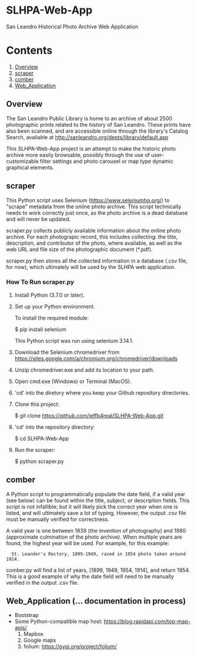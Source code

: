 # SLHPA-Web-App
San Leandro Historical Photo Archive Web Application

# Contents
1. [Overview](#overview)
2. [scraper](#scraper)
3. [comber](#comber)
5. [Web_Application](#Web_Application)

## Overview

The San Leandro Public Library is home to an archive of about 2500 photographic prints related to the history of San Leandro. These prints have also been scanned, and are accessible online through the library's Catalog Search, available at http://sanleandro.org/depts/library/default.asp

This SLHPA-Web-App project is an attempt to make the historic photo archive more easily browsable, possibly through the use of user-customizable filter settings and photo carousel or map type dynamic graphical elements.

## scraper

This Python script uses Selenium (https://www.seleniumhq.org/) to "scrape" metadata from the online photo archive. This script technically needs to work correctly just once, as the photo archive is a dead database and will never be updated.

scraper.py collects publicly available information about the online photo archive. For each photograpic record, this includes collecting: the title, description, and contributor of the photo, where available, as well as the web URL and file size of the photographic document (*.pdf).

scraper.py then stores all the collected information in a database (.csv file, for now), which ultimately will be used by the SLHPA web application.

### How To Run scraper.py

1. Install Python (3.7.0 or later).

2. Set up your Python environment.

   To install the required module:
   
    $ pip install selenium
    
   This Python script was run using selenium 3.14.1.
   
3. Download the Selenium chromedriver from https://sites.google.com/a/chromium.org/chromedriver/downloads

4. Unzip chromedriver.exe and add its location to your path.

5. Open cmd.exe (Windows) or Terminal (MacOS).

6. 'cd' into the diretory where you keep your Github repository directories.

7. Clone this project:

    $ git clone https://github.com/jeffb4real/SLHPA-Web-App.git
    
8. 'cd' into the repository directory:

    $ cd SLHPA-Web-App

9. Run the scraper:

    $ python scraper.py

## comber

A Python script to programmatically populate the date field, if a valid year (see below) can be found within the title, subject, or description fields. This script is not infallible; but it will likely pick the correct year when one is listed, and will ultimately save a lot of typing. However, the output .csv file must be manually verified for correctness.

A valid year is one between 1839 (the invention of photography) and 1980 (approximate culmination of the photo archive). When multiple years are found, the highest year will be used. For example, for this example:

      St. Leander's Rectory, 1899-1949, razed in 1954 photo taken around 1914.
   
comber.py will find a list of years, [1899, 1949, 1954, 1914], and return 1954. This is a good example of why the date field will need to be manually verified in the output .csv file.

## Web_Application (... documentation in process)

* Bootstrap
* Some Python-compatible map host: https://blog.rapidapi.com/top-map-apis/
  1. Mapbox
  2. Google maps
  3. folium: https://pypi.org/project/folium/

